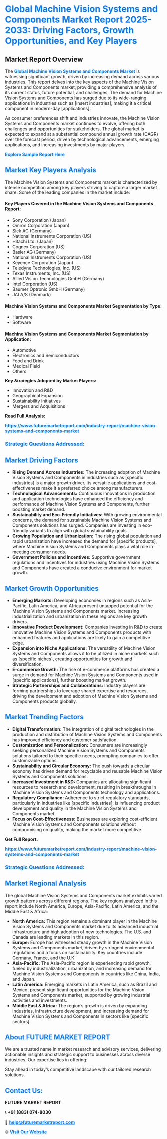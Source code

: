 <h1 style="color: #007BFF;">Global Machine Vision Systems and Components Market Report 2025-2033: Driving Factors, Growth Opportunities, and Key Players</h1>

<section id="overview">
<h2>Market Report Overview</h2>
<p>The <a href="https://www.futuremarketreport.com/industry-report/machine-vision-systems-and-components-market" style="color: #007BFF; text-decoration: none;"><strong>Global Machine Vision Systems and Components Market</strong></a> is witnessing significant growth, driven by increasing demand across various industries. This report delves into the key aspects of the Machine Vision Systems and Components market, providing a comprehensive analysis of its current status, future potential, and challenges. The demand for Machine Vision Systems and Components has surged due to its wide-ranging applications in industries such as [insert industries], making it a critical component in modern-day [applications].</p>
<p>As consumer preferences shift and industries innovate, the Machine Vision Systems and Components market continues to evolve, offering both challenges and opportunities for stakeholders. The global market is expected to expand at a substantial compound annual growth rate (CAGR) over the forecast period, driven by technological advancements, emerging applications, and increasing investments by major players.</p>
</section>

<section id="overview">
<p><a href="https://www.futuremarketreport.com/request-sample/reportId=115279" style="color: #007BFF; text-decoration: none;"><strong>Explore Sample Report Here</strong></a></p>
</section>

<section id="key-players">
<h2 style="color: #007BFF;">Market Key Players Analysis</h2>
<p>The Machine Vision Systems and Components market is characterized by intense competition among key players striving to capture a larger market share. Some of the leading companies in the market include:</p>
<h4>Key Players Covered in the Machine Vision Systems and Components Report:</h4>
<ul><li>Sony Corporation (Japan)</li><li>Omron Corporation (Japan)</li><li>Sick AG (Germany)</li><li>National Instruments Corporation (US)</li><li>Hitachi Ltd. (Japan)</li><li>Cognex Corporation (US)</li><li>Basler AG (Germany)</li><li>National Instruments Corporation (US)</li><li>Keyence Corporation (Japan)</li><li>Teledyne Technologies, Inc. (US)</li><li>Texas Instruments, Inc. (US)</li><li>Allied Vision Technologies GmbH (Germany)</li><li>Intel Corporation (US)</li><li>Baumer Optronic GmbH (Germany)</li><li>JAI A/S (Denmark)</li></ul>
<h4>Machine Vision Systems and Components Market Segmentation by Type:</h4>
<ul><li>Hardware</li><li>Software</li></ul>

<h4>Machine Vision Systems and Components Market Segmentation by Application:</h4>
<ul><li>Automotive</li><li>Electronics and Semiconductors</li><li>Food and Drink</li><li>Medical Field</li><li>Others</li></ul>
<p><strong>Key Strategies Adopted by Market Players:</strong></p>
<ul>
<li>Innovation and R&D</li>
<li>Geographical Expansion</li>
<li>Sustainability Initiatives</li>
<li>Mergers and Acquisitions</li>
</ul>
</section>

<section>
<p><strong>Read Full Analysis: </strong></p><a href="https://www.futuremarketreport.com/industry-report/machine-vision-systems-and-components-market" style="color: #007BFF; text-decoration: none;"><strong>https://www.futuremarketreport.com/industry-report/machine-vision-systems-and-components-market</strong></a>
<h3 style="color: #007BFF;">Strategic Questions Addressed:</h3>
</section>

<section id="driving-factors">
<h2 style="color: #007BFF;">Market Driving Factors</h2>
<ul>
<li><strong>Rising Demand Across Industries:</strong> The increasing adoption of Machine Vision Systems and Components in industries such as [specific industries] is a major growth driver. Its versatile applications and cost-effectiveness make it a preferred choice among manufacturers.</li>
<li><strong>Technological Advancements:</strong> Continuous innovations in production and application technologies have enhanced the efficiency and performance of Machine Vision Systems and Components, further boosting market demand.</li>
<li><strong>Sustainability and Eco-Friendly Initiatives:</strong> With growing environmental concerns, the demand for sustainable Machine Vision Systems and Components solutions has surged. Companies are investing in eco-friendly variants to align with global sustainability goals.</li>
<li><strong>Growing Population and Urbanization:</strong> The rising global population and rapid urbanization have increased the demand for [specific products], where Machine Vision Systems and Components plays a vital role in meeting consumer needs.</li>
<li><strong>Government Policies and Incentives:</strong> Supportive government regulations and incentives for industries using Machine Vision Systems and Components have created a conducive environment for market growth.</li>
</ul>
</section>

<section id="growth-opportunities">
<h2 style="color: #007BFF;">Market Growth Opportunities</h2>
<ul>
<li><strong>Emerging Markets:</strong> Developing economies in regions such as Asia-Pacific, Latin America, and Africa present untapped potential for the Machine Vision Systems and Components market. Increasing industrialization and urbanization in these regions are key growth drivers.</li>
<li><strong>Innovative Product Development:</strong> Companies investing in R&D to create innovative Machine Vision Systems and Components products with enhanced features and applications are likely to gain a competitive edge.</li>
<li><strong>Expansion into Niche Applications:</strong> The versatility of Machine Vision Systems and Components allows it to be utilized in niche markets such as [specific niches], creating opportunities for growth and diversification.</li>
<li><strong>E-commerce Growth:</strong> The rise of e-commerce platforms has created a surge in demand for Machine Vision Systems and Components used in [specific applications], further boosting market growth.</li>
<li><strong>Strategic Partnerships and Collaborations:</strong> Industry players are forming partnerships to leverage shared expertise and resources, driving the development and adoption of Machine Vision Systems and Components products globally.</li>
</ul>
</section>

<section id="trending-factors">
<h2 style="color: #007BFF;">Market Trending Factors</h2>
<ul>
<li><strong>Digital Transformation:</strong> The integration of digital technologies in the production and distribution of Machine Vision Systems and Components has improved efficiency and customer satisfaction.</li>
<li><strong>Customization and Personalization:</strong> Consumers are increasingly seeking personalized Machine Vision Systems and Components solutions tailored to their specific needs, prompting companies to offer customizable options.</li>
<li><strong>Sustainability and Circular Economy:</strong> The push towards a circular economy has driven demand for recyclable and reusable Machine Vision Systems and Components solutions.</li>
<li><strong>Increased Investment in R&D:</strong> Companies are allocating significant resources to research and development, resulting in breakthroughs in Machine Vision Systems and Components technology and applications.</li>
<li><strong>Regulatory Compliance:</strong> Adherence to strict regulatory standards, particularly in industries like [specific industries], is influencing product development and quality in the Machine Vision Systems and Components market.</li>
<li><strong>Focus on Cost-Effectiveness:</strong> Businesses are exploring cost-efficient Machine Vision Systems and Components solutions without compromising on quality, making the market more competitive.</li>
</ul>
</section>

<section>
<p><strong>Get Full Report: </strong></p><a href="https://www.futuremarketreport.com/industry-report/machine-vision-systems-and-components-market" style="color: #007BFF; text-decoration: none;"><strong>https://www.futuremarketreport.com/industry-report/machine-vision-systems-and-components-market</strong></a>
<h3 style="color: #007BFF;">Strategic Questions Addressed:</h3>
</section>


<section id="regional-analysis">
<h2 style="color: #007BFF;">Market Regional Analysis</h2>
<p>The global Machine Vision Systems and Components market exhibits varied growth patterns across different regions. The key regions analyzed in this report include North America, Europe, Asia-Pacific, Latin America, and the Middle East & Africa:</p>
<ul>
<li><strong>North America:</strong> This region remains a dominant player in the Machine Vision Systems and Components market due to its advanced industrial infrastructure and high adoption of new technologies. The U.S. and Canada are leading markets in this region.</li>
<li><strong>Europe:</strong> Europe has witnessed steady growth in the Machine Vision Systems and Components market, driven by stringent environmental regulations and a focus on sustainability. Key countries include Germany, France, and the U.K.</li>
<li><strong>Asia-Pacific:</strong> The Asia-Pacific region is experiencing rapid growth, fueled by industrialization, urbanization, and increasing demand for Machine Vision Systems and Components in countries like China, India, and Japan.</li>
<li><strong>Latin America:</strong> Emerging markets in Latin America, such as Brazil and Mexico, present significant opportunities for the Machine Vision Systems and Components market, supported by growing industrial activities and investments.</li>
<li><strong>Middle East & Africa:</strong> The region’s growth is driven by expanding industries, infrastructure development, and increasing demand for Machine Vision Systems and Components in sectors like [specific sectors].</li>
</ul>
</section>

<footer>
<h2 style="color: #007BFF;">About FUTURE MARKET REPORT</h2>
<p>We are a trusted name in market research and advisory services, delivering actionable insights and strategic support to businesses across diverse industries. Our expertise lies in offering:</p>

<p>Stay ahead in today’s competitive landscape with our tailored research solutions.</p>

<h2 style="color: #007BFF;">Contact Us:</h2>
<p><strong>FUTURE MARKET REPORT</strong></p>
<p>📞 <strong>+91 (883) 074-8030</strong></p>
<p>📧 <strong><a href="mailto:help@futuremarketreport.com" style="color: #007BFF;">help@futuremarketreport.com</a></strong></p>
<p>🌐 <strong><a href="https://www.futuremarketreport.com/" style="color: #007BFF;">Visit Our Website</a></strong></p>
</footer>